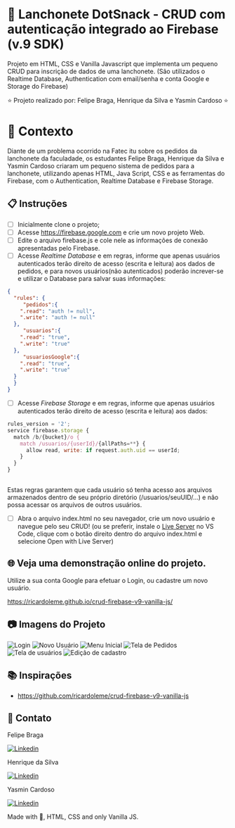 # 🌮 Lanchonete DotSnack - CRUD com autenticação integrado ao Firebase (v.9 SDK) 

Projeto em HTML, CSS e Vanilla Javascript que implementa um pequeno CRUD para inscrição de dados de uma lanchonete. (São utilizados o Realtime Database, Authentication com email/senha e conta Google e Storage do Firebase)

<p align="center"> ⭐ Projeto realizado por: Felipe Braga, Henrique da Silva e Yasmin Cardoso ⭐</p>


# 🧠 Contexto

Diante de um problema ocorrido na Fatec itu sobre os pedidos da lanchonete da faculadade, os estudantes Felipe Braga, Henrique da Silva e Yasmin Cardoso criaram um pequeno sistema de pedidos para a lanchonete, utilizando apenas HTML, Java  Script, CSS e as ferramentas do Firebase, com o Authentication, Realtime Database e Firebase Storage.

## 📋 Instruções

- [ ] Inicialmente clone o projeto; 
- [ ] Acesse https://firebase.google.com e crie um novo projeto Web.
- [ ] Edite o arquivo firebase.js e cole nele as informações de conexão apresentadas pelo Firebase.
- [ ] Acesse _Realtime Database_ e em regras, informe que apenas usuários autenticados terão direito de acesso (escrita e leitura) aos dados de pedidos, e para novos usuários(não autenticados) poderão increver-se e utilizar o Database para salvar suas informações:
```json
{
  "rules": {
     "pedidos":{
    ".read": "auth != null",
    ".write": "auth != null"
  },
     "usuarios":{
    ".read": "true",
    ".write": "true"
  },
     "usuariosGoogle":{
    ".read": "true",
    ".write": "true"
  }
  }
}
```
- [ ] Acesse _Firebase Storage_ e em regras, informe que apenas usuários autenticados terão direito de acesso (escrita e leitura) aos dados:
```javascript
rules_version = '2';
service firebase.storage {
  match /b/{bucket}/o {
    match /usuarios/{userId}/{allPaths=**} {
      allow read, write: if request.auth.uid == userId;
    }
  }
}
    
```
Estas regras garantem que cada usuário só tenha acesso aos arquivos armazenados dentro de seu próprio diretório (/usuarios/seuUID/...) e não possa acessar os arquivos de outros usuários.


- [ ] Abra o arquivo index.html no seu navegador, crie um novo usuário e navegue pelo seu CRUD! (ou se preferir, instale o [Live Server](https://marketplace.visualstudio.com/items?itemName=ritwickdey.LiveServer) no VS Code, clique com o botão direito dentro do arquivo index.html e selecione Open with Live Server)

## 🌐 Veja uma demonstração online do projeto. 

Utilize a sua conta Google para efetuar o Login, ou cadastre um novo usuário.

https://ricardoleme.github.io/crud-firebase-v9-vanilla-js/

## 📷 Imagens do Projeto
![Login](images/telaLogin.png "Login com Usuário e Senha ou Login via Google")
![Novo Usuário](images/telaCadastro.png "UI do Cadastro de um novo usuário (integrado ao Firebase v.9)")
![Menu Inicial](images/telaMenu.png "UI do Menu Inicial para incluir pedidos")
![Tela de Pedidos](images/telaPedidos.png "UI de consultas de pedidos realizados")
![Tela de usuários](images/telaUsuarios.png "UI de usuários cadastrados")
![Edição de cadastro](images/telaEdicao.png "UI de edição de cadastro")

## 📚 Inspirações
- https://github.com/ricardoleme/crud-firebase-v9-vanilla-js

## 💬 Contato

Felipe Braga <br>

<a href="mailto:felipe.braga13@fatec.sp.gov.br" target="_blank">
  <img alt="Linkedin" src="https://img.shields.io/badge/Microsoft_Outlook-0078D4?style=for-the-badge&logo=microsoft-outlook&logoColor=white">
</a><br>

Henrique da Silva <br>

<a href="mailto:henrique.souza32@fatec.sp.gov.br" target="_blank">
  <img alt="Linkedin" src="https://img.shields.io/badge/Microsoft_Outlook-0078D4?style=for-the-badge&logo=microsoft-outlook&logoColor=white">
</a><br>

Yasmin Cardoso <br>

<a href="mailto:yasmin.pereira6@fatec.sp.gov.br" target="_blank">
  <img alt="Linkedin" src="https://img.shields.io/badge/Microsoft_Outlook-0078D4?style=for-the-badge&logo=microsoft-outlook&logoColor=white">
</a><br>


Made with 💜, HTML, CSS and only Vanilla JS. 
